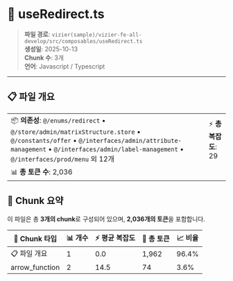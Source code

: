 # 📄 useRedirect.ts

> **파일 경로**: `vizier(sample)/vizier-fe-all-develop/src/composables/useRedirect.ts`  
> **생성일**: 2025-10-13  
> **Chunk 수**: 3개  
> **언어**: Javascript / Typescript
---


## 📋 파일 개요

| | |
|--|--|
| 📦 **의존성**: `@/enums/redirect` • `@/store/admin/matrixStructure.store` • `@/constants/offer` • `@/interfaces/admin/attribute-management` • `@/interfaces/admin/label-management` • `@/interfaces/prod/menu` 외 12개 | ⚡ **총 복잡도**: 29 |
| 📊 **총 토큰 수**: 2,036 |  |






## 🧩 Chunk 요약

이 파일은 총 **3개의 chunk**로 구성되어 있으며, **2,036개의 토큰**을 포함합니다.

| 🧩 Chunk 타입 | 📊 개수 | ⚡ 평균 복잡도 | 📝 총 토큰 | 📈 비율 |
|---------------|--------|-------------|----------|--------|
| 📋 파일 개요 | 1 | 0.0 | 1,962 | 96.4% |
| arrow_function | 2 | 14.5 | 74 | 3.6% |

